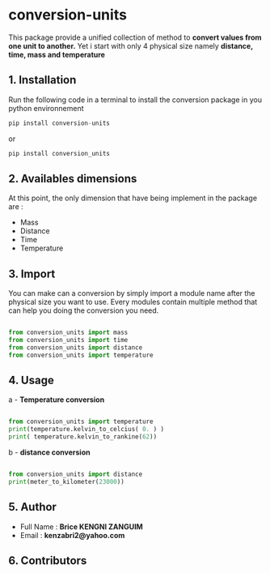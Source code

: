 # conversion-units
This package provide a unified collection of method to **convert values from one unit to another.** 
Yet i start with only 4 physical size namely <strong> distance, time, mass and temperature </strong>

## 1. Installation

Run the following code in a terminal to install the conversion package in you python environnement

```python
pip install conversion-units
```
or
```python
pip install conversion_units
```

## 2. Availables dimensions

At this point, the only dimension that have being implement in the package are : 
<ul>
    <li> Mass   </li>
    <li> Distance   </li>
    <li> Time   </li>
    <li> Temperature   </li>
</ul>

## 3. Import

You can make can a conversion by simply import a module name after the physical size you want to use. Every modules contain multiple method that can help you doing the conversion you need.
```python

from conversion_units import mass
from conversion_units import time
from conversion_units import distance
from conversion_units import temperature

```

## 4. Usage

a - <strong> Temperature conversion </strong>
```python

from conversion_units import temperature
print(temperature.kelvin_to_celcius( 0. ) )
print( temperature.kelvin_to_rankine(62))
```
b - <strong> distance conversion </strong>

```python

from conversion_units import distance
print(meter_to_kilometer(23000))

```
## 5. Author

<ul>
    <li> Full Name : <strong> Brice KENGNI ZANGUIM </strong>  </li>
    <li> Email : <strong> kenzabri2@yahoo.com </strong>   </li>
</ul>

## 6. Contributors


